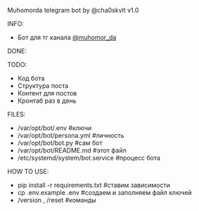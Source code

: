 Muhomorda telegram bot by @cha0skvlt
v1.0

INFO:
 - Бот для тг канала [@muhomor_da](https://t.me/muhomor_da)

DONE:

TODO:
- Код бота
- Структура поста
- Контент для постов
- Кронтаб раз в день 

FILES:
  - /var/opt/bot/.env                #ключи
  - /var/opt/bot/persona.yml         #личность
  - /var/opt/bot/bot.py              #сам бот
  - /var/opt/bot/README.md           #этот файл
  - /etc/systemd/system/bot.service  #процесс бота

HOW TO USE:
  - pip install -r requirements.txt  #ставим зависимости
  - cp .env.example .env             #создаем и заполняем файл ключей
  - /version , /reset                #команды